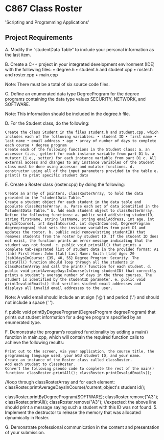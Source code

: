 # C867 Class Roster
'Scripting and Programming Applications'

## Project Requirements

A. Modify the “studentData Table” to include your personal information as the last item.

B. Create a C++ project in your integrated development environment (IDE) with the following files: • degree.h • student.h and student.cpp • roster.h and roster.cpp • main.cpp

Note: There must be a total of six source code files.

C. Define an enumerated data type DegreeProgram for the degree programs containing the data type values SECURITY, NETWORK, and SOFTWARE.

Note: This information should be included in the degree.h file.

D. For the Student class, do the following:

    Create the class Student in the files student.h and student.cpp, which includes each of the following variables: • student ID • first name • last name • email address • age • array of number of days to complete each course • degree program
    Create each of the following functions in the Student class: a. an accessor (i.e., getter) for each instance variable from part D1 b. a mutator (i.e., setter) for each instance variable from part D1 c. All external access and changes to any instance variables of the Student class must be done using accessor and mutator functions. d. constructor using all of the input parameters provided in the table e. print() to print specific student data

E. Create a Roster class (roster.cpp) by doing the following:

    Create an array of pointers, classRosterArray, to hold the data provided in the “studentData Table.”
    Create a student object for each student in the data table and populate classRosterArray. a. Parse each set of data identified in the “studentData Table.” b. Add each student object to classRosterArray.
    Define the following functions: a. public void add(string studentID, string firstName, string lastName, string emailAddress, int age, int daysInCourse1, int daysInCourse2, int daysInCourse3, DegreeProgram degreeprogram) that sets the instance variables from part D1 and updates the roster. b. public void remove(string studentID) that removes students from the roster by student ID. If the student ID does not exist, the function prints an error message indicating that the student was not found. c. public void printAll() that prints a complete tab-separated list of student data in the provided format: A1 [tab] First Name: John [tab] Last Name: Smith [tab] Age: 20 [tab]daysInCourse: {35, 40, 55} Degree Program: Security. The printAll() function should loop through all the students in classRosterArray and call the print() function for each student. d. public void printAverageDaysInCourse(string studentID) that correctly prints a student’s average number of days in the three courses. The student is identified by the studentID parameter. e. public void printInvalidEmails() that verifies student email addresses and displays all invalid email addresses to the user.

Note: A valid email should include an at sign ('@') and period ('.') and should not include a space (' ').

f. public void printByDegreeProgram(DegreeProgram degreeProgram) that prints out student information for a degree program specified by an enumerated type.

F. Demonstrate the program’s required functionality by adding a main() function in main.cpp, which will contain the required function calls to achieve the following results:

    Print out to the screen, via your application, the course title, the programming language used, your WGU student ID, and your name.
    Create an instance of the Roster class called classRoster.
    Add each student to classRoster.
    Convert the following pseudo code to complete the rest of the main() function: classRoster.printAll(); classRoster.printInvalidEmails();

//loop through classRosterArray and for each element: classRoster.printAverageDaysInCourse(/current_object's student id/);

classRoster.printByDegreeProgram(SOFTWARE); classRoster.remove("A3"); classRoster.printAll(); classRoster.remove("A3"); //expected: the above line should print a message saying such a student with this ID was not found. 5. Implement the destructor to release the memory that was allocated dynamically in Roster.

G. Demonstrate professional communication in the content and presentation of your submission.
